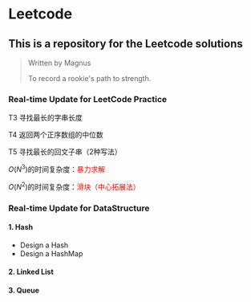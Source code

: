 # Leetcode
## This is a repository for the Leetcode solutions

> Written by Magnus
>
> To record a rookie's path to strength.

### Real-time Update for LeetCode Practice
T3 寻找最长的字串长度

T4 返回两个正序数组的中位数

T5 寻找最长的回文子串（2种写法）

$O(N^3)$的时间复杂度：<font color=red>暴力求解</font>

$O(N^2)$的时间复杂度：<font color=red>滑块（中心拓展法）</font>   
### Real-time Update for DataStructure
#### 1. Hash
*   Design a Hash
*   Design a HashMap
#### 2. Linked List
#### 3. Queue
